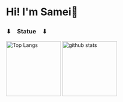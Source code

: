 # Hi! I'm Samei🐢

### ⬇︎　Statue　⬇︎
<p align="left"> 
  <img alt="Top Langs" height="150px" src="https://github-readme-stats.vercel.app/api/top-langs/?username=kaduki-samei&layout=compact&show_icons=true&theme=blue-green" />
  <img alt="github stats" height="150px" src="https://github-readme-stats.vercel.app/api?username=kaduki-samei&theme=blue-green&show_icons=ture" />
</p>
